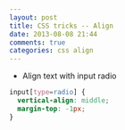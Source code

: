 ```yaml
---
layout: post
title: CSS tricks -- Align
date: 2013-08-08 21:44
comments: true
categories: css align
---
```


* Align text with input radio
``` css
input[type=radio] {
  vertical-align: middle;
  margin-top: -1px;
}
```
